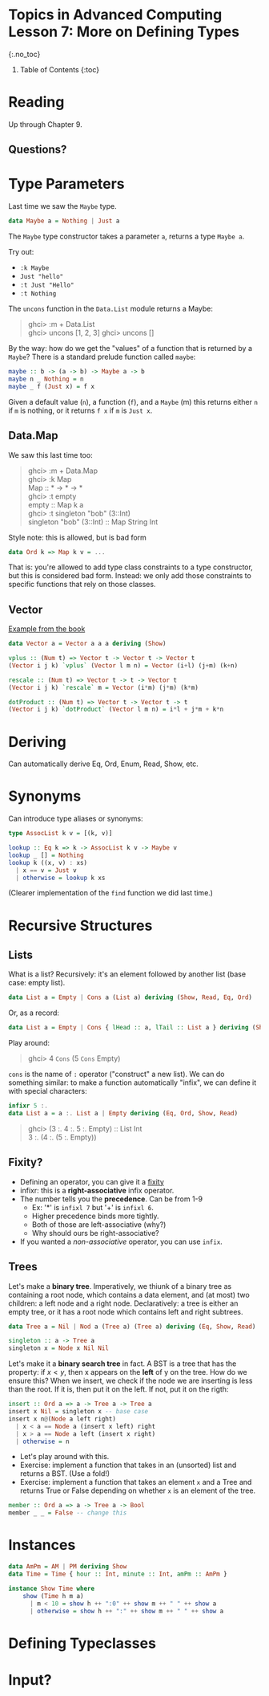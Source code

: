 # Topics in Advanced Computing Lesson 7: More on Defining Types
{:.no_toc}

1. Table of Contents
{:toc}

# Reading

Up through Chapter 9.

## Questions?

# Type Parameters

Last time we saw the `Maybe` type.

```haskell
data Maybe a = Nothing | Just a
```

The `Maybe` type constructor takes a parameter `a`, returns a type `Maybe a`.

Try out:

* `:k Maybe`
* `Just "hello"`
* `:t Just "Hello"`
* `:t Nothing`

The `uncons` function in the `Data.List` module returns a Maybe:

> ghci> :m + Data.List  
> ghci> uncons [1, 2, 3]
> ghci> uncons []

By the way: how do we get the "values" of a function that is returned by a `Maybe`? There is a standard prelude function called `maybe`:

```haskell
maybe :: b -> (a -> b) -> Maybe a -> b
maybe n _ Nothing = n
maybe _ f (Just x) = f x
```

Given a default value (`n`), a function (`f`), and a `Maybe` (m) this returns either `n` if `m` is nothing, or it returns `f x` if `m` is `Just x`.

## Data.Map

We saw this last time too:

> ghci> :m + Data.Map  
> ghci> :k Map  
> Map :: * -> * -> *  
> ghci> :t empty  
> empty :: Map k a  
> ghci> :t singleton "bob" (3::Int)  
> singleton "bob" (3::Int) :: Map String Int

Style note: this is allowed, but is bad form

```haskell
data Ord k => Map k v = ...
```

That is: you're allowed to add type class constraints to a type constructor, but this is considered bad form. Instead: we only add those constraints to specific functions that rely on those classes.

## Vector

[Example from the book](https://learnyouahaskell.com/making-our-own-types-and-typeclasses#type-parameters)

```haskell
data Vector a = Vector a a a deriving (Show)

vplus :: (Num t) => Vector t -> Vector t -> Vector t
(Vector i j k) `vplus` (Vector l m n) = Vector (i+l) (j+m) (k+n)

rescale :: (Num t) => Vector t -> t -> Vector t
(Vector i j k) `rescale` m = Vector (i*m) (j*m) (k*m)

dotProduct :: (Num t) => Vector t -> Vector t -> t
(Vector i j k) `dotProduct` (Vector l m n) = i*l + j*m + k*n
```

# Deriving

Can automatically derive Eq, Ord, Enum, Read, Show, etc.

# Synonyms

Can introduce type aliases or synonyms:

```haskell
type AssocList k v = [(k, v)]

lookup :: Eq k => k -> AssocList k v -> Maybe v
lookup _ [] = Nothing
lookup k ((x, v) : xs)
  | x == v = Just v
  | otherwise = lookup k xs
```

(Clearer implementation of the `find` function we did last time.)

# Recursive Structures

## Lists

What is a list? Recursively: it's an element followed by another list (base case: empty list).

```haskell
data List a = Empty | Cons a (List a) deriving (Show, Read, Eq, Ord)
```

Or, as a record:

```haskell
data List a = Empty | Cons { lHead :: a, lTail :: List a } deriving (Show, Read, Eq, Ord)
```

Play around:

> ghci> 4 `Cons` (5 `Cons` Empty)  

`cons` is the name of `:` operator ("construct" a new list). We can do something similar: to make a function automatically "infix", we can define it with special characters:

```haskell
infixr 5 :.
data List a = a :. List a | Empty deriving (Eq, Ord, Show, Read)
```

> ghci> (3 :. 4 :. 5 :. Empty) :: List Int  
> 3 :. (4 :. (5 :. Empty))

## Fixity?

* Defining an operator, you can give it a [fixity](https://www.haskell.org/onlinereport/decls.html)
* infixr: this is a **right-associative** infix operator.
* The number tells you the **precedence**. Can be from 1-9
  * Ex: '*' is `infixl 7` but '+' is `infixl 6`.
  * Higher precedence binds more tightly.
  * Both of those are left-associative (why?)
  * Why should ours be right-associative?
* If you wanted a *non-associative* operator, you can use `infix`.

## Trees

Let's make a **binary tree**. Imperatively, we thiunk of a binary tree as containing a root node, which contains a data element, and (at most) two children: a left node and a right node. Declaratively: a tree is either an empty tree, or it has a root node which contains left and right subtrees.


```haskell
data Tree a = Nil | Nod a (Tree a) (Tree a) deriving (Eq, Show, Read)

singleton :: a -> Tree a
singleton x = Node x Nil Nil
```

Let's make it a **binary search tree** in fact. A BST is a tree that has the property: if $x < y$, then x appears on the **left** of y on the tree. How do we ensure this? When we insert, we check if the node we are inserting is less than the root. If it is, then put it on the left. If not, put it on the rigth:

```haskell
insert :: Ord a => a -> Tree a -> Tree a
insert x Nil = singleton x -- base case
insert x n@(Node a left right)
  | x < a == Node a (insert x left) right
  | x > a == Node a left (insert x right)
  | otherwise = n
```

* Let's play around with this.
* Exercise: implement a function that takes in an (unsorted) list and returns a BST. (Use a fold!)
* Exercise: implement a function that takes an element `x` and a Tree and returns True or False depending on whether `x` is an element of the tree.

```haskell
member :: Ord a => a -> Tree a -> Bool
member _ _ = False -- change this
```

# Instances

```haskell
data AmPm = AM | PM deriving Show
data Time = Time { hour :: Int, minute :: Int, amPm :: AmPm }

instance Show Time where
    show (Time h m a)
      | m < 10 = show h ++ ":0" ++ show m ++ " " ++ show a
      | otherwise = show h ++ ":" ++ show m ++ " " ++ show a
```

# Defining Typeclasses

# Input?